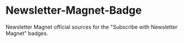 # Newsletter-Magnet-Badge
Newsletter Magnet official sources for the "Subscribe with Newsletter Magnet" badges.

